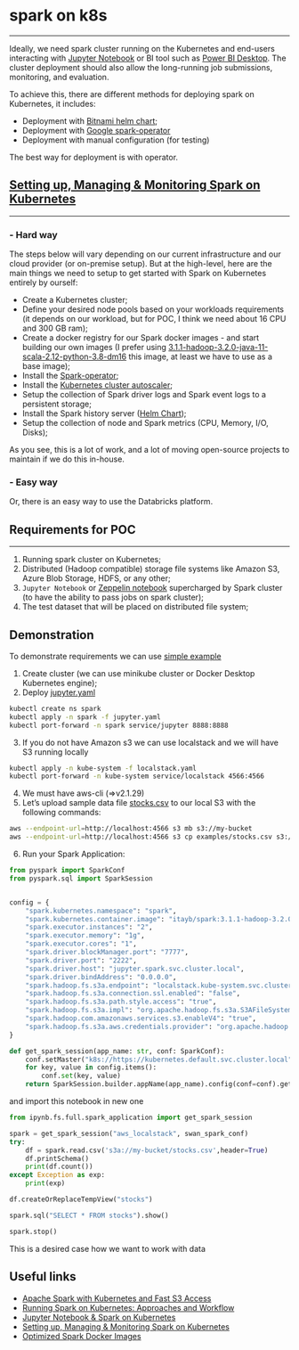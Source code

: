# spark on k8s
---
Ideally, we need spark cluster running on the Kubernetes and end-users interacting with [Jupyter Notebook](https://zero-to-jupyterhub.readthedocs.io/en/latest/#) or BI tool such as [Power BI Desktop](https://powerbi.microsoft.com/en-us/desktop/?WT.mc_id=Blog_Desktop_Update). The cluster deployment should also allow the long-running job submissions, monitoring, and evaluation.

To achieve this, there are different methods for deploying spark on Kubernetes, it includes:

- Deployment with [Bitnami helm chart](https://bitnami.com/stack/spark/helm);
- Deployment with [Google spark-operator](https://github.com/GoogleCloudPlatform/spark-on-k8s-operator)
- Deployment with manual configuration (for testing)

The best way for deployment is with operator. 

## [Setting up, Managing & Monitoring Spark on Kubernetes](https://www.datamechanics.co/blog-post/setting-up-managing-monitoring-spark-on-kubernetes) 
---

### - Hard way

The steps below will vary depending on our current infrastructure and our cloud provider (or on-premise setup). But at the high-level, here are the main things we need to setup to get started with Spark on Kubernetes entirely by ourself:
- Create a Kubernetes cluster;
- Define your desired node pools based on your workloads requirements (it depends on our workload, but for POC, I think we need about 16 CPU and 300 GB ram);
- Create a docker registry for our Spark docker images - and start building our own images (I prefer using [3.1.1-hadoop-3.2.0-java-11-scala-2.12-python-3.8-dm16](https://hub.docker.com/layers/datamechanics/spark/3.1.1-hadoop-3.2.0-java-11-scala-2.12-python-3.8-dm16/images/sha256-29a464480710fc46fcfe05d3cf847c0f807caf247f0ef15d651e0b69fe9afa9f?context=explore) this image, at least we have to use as a base image);
- Install the [Spark-operator](https://github.com/GoogleCloudPlatform/spark-on-k8s-operator);
- Install the [Kubernetes cluster autoscaler](https://github.com/kubernetes/autoscaler/tree/master/cluster-autoscaler);
- Setup the collection of Spark driver logs and Spark event logs to a persistent storage;
- Install the Spark history server ([Helm Chart](https://github.com/helm/charts/tree/master/stable/spark-history-server));
- Setup the collection of node and Spark metrics (CPU, Memory, I/O, Disks);

As you see, this is a lot of work, and a lot of moving open-source projects to maintain if we do this in-house.

### - Easy way
Or, there is an easy way to use the Databricks platform.


## Requirements for POC
---
1) Running spark cluster on Kubernetes;
2) Distributed (Hadoop compatible) storage file systems like Amazon S3, Azure Blob Storage, HDFS, or any other;
3) `Jupyter Notebook` or [Zeppelin notebook](https://zeppelin.apache.org/) supercharged by Spark cluster (to have the ability to pass jobs on spark cluster); 
4) The test dataset that will be placed on distributed file system;

## Demonstration
To demonstrate requirements we can use [simple example](./simple_deployment)

1) Create cluster (we can use minikube cluster or Docker Desktop Kubernetes engine);
2) Deploy [jupyter.yaml](./simple_deployment/jupyter.yaml)

```bash
kubectl create ns spark
kubectl apply -n spark -f jupyter.yaml
kubectl port-forward -n spark service/jupyter 8888:8888
```
3) If you do not have Amazon s3 we can use localstack and we will have S3 running locally
```bash
kubectl apply -n kube-system -f localstack.yaml
kubectl port-forward -n kube-system service/localstack 4566:4566
```
4) We must have aws-cli (=>v2.1.29)
5) Let’s upload sample data file [stocks.csv](./simple_deployment/stocks.csv) to our local S3 with the following commands:

```bash
aws --endpoint-url=http://localhost:4566 s3 mb s3://my-bucket
aws --endpoint-url=http://localhost:4566 s3 cp examples/stocks.csv s3://my-bucket/stocks.csv
```
6) Run your Spark Application:
```python
from pyspark import SparkConf
from pyspark.sql import SparkSession


config = {
    "spark.kubernetes.namespace": "spark",
    "spark.kubernetes.container.image": "itayb/spark:3.1.1-hadoop-3.2.0-aws",
    "spark.executor.instances": "2",
    "spark.executor.memory": "1g",
    "spark.executor.cores": "1",
    "spark.driver.blockManager.port": "7777",
    "spark.driver.port": "2222",
    "spark.driver.host": "jupyter.spark.svc.cluster.local",
    "spark.driver.bindAddress": "0.0.0.0",
    "spark.hadoop.fs.s3a.endpoint": "localstack.kube-system.svc.cluster.local:4566",
    "spark.hadoop.fs.s3a.connection.ssl.enabled": "false",
    "spark.hadoop.fs.s3a.path.style.access": "true",
    "spark.hadoop.fs.s3a.impl": "org.apache.hadoop.fs.s3a.S3AFileSystem",
    "spark.hadoop.com.amazonaws.services.s3.enableV4": "true",
    "spark.hadoop.fs.s3a.aws.credentials.provider": "org.apache.hadoop.fs.s3a.AnonymousAWSCredentialsProvider",
}

def get_spark_session(app_name: str, conf: SparkConf):
    conf.setMaster("k8s://https://kubernetes.default.svc.cluster.local")
    for key, value in config.items():
        conf.set(key, value)    
    return SparkSession.builder.appName(app_name).config(conf=conf).getOrCreate()

```

and import this notebook in new one

```python
from ipynb.fs.full.spark_application import get_spark_session

spark = get_spark_session("aws_localstack", swan_spark_conf)
try:
    df = spark.read.csv('s3a://my-bucket/stocks.csv',header=True)
    df.printSchema()
    print(df.count())
except Exception as exp:
    print(exp)

df.createOrReplaceTempView("stocks")

spark.sql("SELECT * FROM stocks").show()

spark.stop()

```

This is a desired case how we want to work with data 

## Useful links

- [Apache Spark with Kubernetes and Fast S3 Access](https://towardsdatascience.com/apache-spark-with-kubernetes-and-fast-s3-access-27e64eb14e0f)
- [Running Spark on Kubernetes: Approaches and Workflow](https://towardsdatascience.com/running-spark-on-kubernetes-approaches-and-workflow-75f0485a4333)
- [Jupyter Notebook & Spark on Kubernetes](https://towardsdatascience.com/jupyter-notebook-spark-on-kubernetes-880af7e06351)
- [Setting up, Managing & Monitoring Spark on Kubernetes](https://www.datamechanics.co/blog-post/setting-up-managing-monitoring-spark-on-kubernetes)
- [Optimized Spark Docker Images](https://www.datamechanics.co/blog-post/optimized-spark-docker-images-now-available)